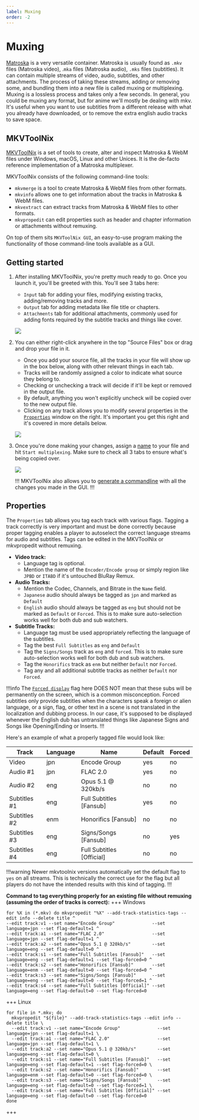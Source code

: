 ```yaml
---
label: Muxing
order: -2
---
```


# Muxing

[Matroska](https://www.matroska.org/) is a very versatile container. Matroska is usually found as `.mkv` files (Matroska video), .`mka` files (Matroska audio), `.mks` files (subtitles). It can contain multiple streams of video, audio, subtitles, and other attachments. The process of taking these streams, adding or removing some, and bundling them into a new file is called muxing or multiplexing. Muxing is a lossless process and takes only a few seconds. In general, you could be muxing any format, but for anime we'll mostly be dealing with mkv. It's useful when you want to use subtitles from a different release with what you already have downloaded, or to remove the extra english audio tracks to save space.

## MKVToolNix

[MKVToolNix](https://mkvtoolnix.download/downloads.html) is a set of tools to create, alter and inspect Matroska & WebM files under Windows, macOS, Linux and other Unices. It is the de-facto reference implementation of a Matroska multiplexer.

MKVToolNix consists of the following command-line tools:

- `mkvmerge` is a tool to create Matroska & WebM files from other formats.
- `mkvinfo` allows one to get information about the tracks in Matroska & WebM files.
- `mkvextract` can extract tracks from Matroska & WebM files to other formats.
- `mkvpropedit` can edit properties such as header and chapter information or attachments without remuxing.

On top of them sits `MKVToolNix GUI`, an easy-to-use program making the functionality of those command-line tools available as a GUI.

## Getting started

1. After installing MKVToolNix, you're pretty much ready to go. Once you launch it, you'll be greeted with this.
   You'll see 3 tabs here:
   - `Input` tab for adding your files, modifying existing tracks, adding/removing tracks and more.
   - `Output` tab for adding metadata like file title or chapters.
   - `Attachments` tab for additional attachments, commonly used for adding fonts required by the subtitle tracks and things like cover.

   [![](https://user-images.githubusercontent.com/78981416/241998849-9feff446-44fa-4879-ba59-c62b5912fb81.png)](https://user-images.githubusercontent.com/78981416/241998849-9feff446-44fa-4879-ba59-c62b5912fb81.png)


2. You can either right-click anywhere in the top "Source Files" box or drag and drop your file in it.

   - Once you add your source file, all the tracks in your file will show up in the box below, along with other relevant things in each tab. 
   - Tracks will be randomly assigned a color to indicate what source they belong to.
   - Checking or unchecking a track will decide if it'll be kept or removed in the output file.
   - By default, anything you won't explicitly uncheck will be copied over to the new output file.
   - Clicking on any track allows you to modify several properties in the [`Properties`](#properties) window on the right. It's important you get this right and it's covered in more details below.

   [![](https://user-images.githubusercontent.com/78981416/242075905-711652cb-8fa5-4d4e-aea4-c44468f12bcc.png)](https://user-images.githubusercontent.com/78981416/242075905-711652cb-8fa5-4d4e-aea4-c44468f12bcc.png)

3. Once you're done making your changes, assign a [name](/advanced/release-standards/#naming) to your file and hit `Start multiplexing`. Make sure to check all 3 tabs to ensure what's being copied over.

   [![](https://user-images.githubusercontent.com/78981416/242080040-79908193-4bbb-43b2-88e5-1a6a1a937f83.png)](https://user-images.githubusercontent.com/78981416/242080040-79908193-4bbb-43b2-88e5-1a6a1a937f83.png)

   !!!
   MKVToolNix also allows you to [generate a commandline](https://user-images.githubusercontent.com/78981416/242086965-882d8d2d-e88d-4490-8452-31f4ff10f273.png) with all the changes you made in the GUI.
   !!!

## Properties

The `Properties` tab allows you tag each track with various flags. Tagging a track correctly is very important and must be done correctly because proper tagging enables a player to autoselect the correct language streams for audio and subtitles. Tags can be edited in the MKVToolNix or mkvpropedit without remuxing. 

- **Video track:**
  - Language tag is optional.
  - Mention the name of the `Encoder/Encode group` or simply region like `JPBD` or `ITABD` if it's untouched BluRay Remux.
- **Audio Tracks:**
  - Mention the Codec, Channels, and Bitrate in the `Name` field.
  - `Japanese` audio should always be tagged as `jpn` and marked as `Default`
  - `English` audio should always be tagged as `eng` but should not be marked as `Default` or `Forced`. This is to make sure auto-selection works well for both dub and sub watchers.
- **Subtitle Tracks:**
  - Language tag must be used appropriately reflecting the language of the subtitles.
  - Tag the best `Full Subtitles` as `eng` and `Default`
  - Tag the `Signs/Songs` track as `eng` and `forced`. This is to make sure auto-selection works well for both dub and sub watchers.
  - Tag the `Honorifics` track as `enm` but neither `Default` nor `Forced`.
  - Tag any and all additional subtitle tracks as neither `Default` nor `Forced`.

!!!info
The [`Forced display`](https://user-images.githubusercontent.com/78981416/242083337-174f6edf-8ac7-4bbf-a4ea-1dd46f66d3d7.png) flag here DOES NOT mean that these subs will be permanently on the screen, which is a common misconception. Forced subtitles only provide subtitles when the characters speak a foreign or alien language, or a sign, flag, or other text in a scene is not translated in the localization and dubbing process. In our case, it's supposed to be displayed whenever the English dub has untranslated things like Japanese Signs and Songs like Opening/Ending or Inserts.
!!!

Here's an example of what a properly tagged file would look like:

| Track        | Language | Name                      | Default | Forced |
| ------------ | -------- | ------------------------- | ------- | ------ |
| Video        | jpn      | Encode Group              | yes     | no     |
| Audio #1     | jpn      | FLAC 2.0                  | yes     | no     |
| Audio #2     | eng      | Opus 5.1 @ 320kb/s        | no      | no     |
| Subtitles #1 | eng      | Full Subtitles [Fansub]   | yes     | no     |
| Subtitles #2 | enm      | Honorifics [Fansub]       | no      | no     |
| Subtitles #3 | eng      | Signs/Songs [Fansub]      | no      | yes    |
| Subtitles #4 | eng      | Full Subtitles [Official] | no      | no     |

!!!warning
Newer mkvtoolnix versions automatically set the default flag to `yes` on all streams. This is technically the correct use for the flag but all players do not have the intended results with this kind of tagging.
!!!

**Command to tag everything properly for an existing file without remuxing (assuming the order of tracks is correct):**
+++ Windows
```batch
for %X in (*.mkv) do mkvpropedit "%X" --add-track-statistics-tags --edit info --delete title ^
--edit track:v1 --set name="Encode Group"              --set language=jpn --set flag-default=1 ^
--edit track:a1 --set name="FLAC 2.0"                  --set language=jpn --set flag-default=1 ^
--edit track:a2 --set name="Opus 5.1 @ 320kb/s"        --set language=eng --set flag-default=0 ^
--edit track:s1 --set name="Full Subtitles [Fansub]"   --set language=eng --set flag-default=1 --set flag-forced=0 ^
--edit track:s2 --set name="Honorifics [Fansub]"       --set language=enm --set flag-default=0 --set flag-forced=0 ^
--edit track:s3 --set name="Signs/Songs [Fansub]"      --set language=eng --set flag-default=0 --set flag-forced=1 ^
--edit track:s4 --set name="Full Subtitles [Official]" --set language=eng --set flag-default=0 --set flag-forced=0
```
+++ Linux
```shell
for file in *.mkv; do
  mkvpropedit "${file}" --add-track-statistics-tags --edit info --delete title \
  --edit track:v1 --set name="Encode Group"              --set language=jpn --set flag-default=1 \
  --edit track:a1 --set name="FLAC 2.0"                  --set language=jpn --set flag-default=1 \
  --edit track:a2 --set name="Opus 5.1 @ 320kb/s"        --set language=eng --set flag-default=0 \
  --edit track:s1 --set name="Full Subtitles [Fansub]"   --set language=eng --set flag-default=1 --set flag-forced=0 \
  --edit track:s2 --set name="Honorifics [Fansub]"       --set language=enm --set flag-default=0 --set flag-forced=0 \
  --edit track:s3 --set name="Signs/Songs [Fansub]"      --set language=eng --set flag-default=0 --set flag-forced=1 \
  --edit track:s4 --set name="Full Subtitles [Official]" --set language=eng --set flag-default=0 --set flag-forced=0
done
```
+++